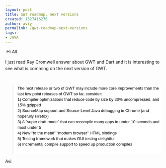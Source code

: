 ```yaml
---
layout: post
title: GWT roadmap, next versions
created: 1327416276
author: aviy
permalink: /gwt-roadmap-next-versions
tags:
- JAVA
---
```

<p>&nbsp;Hi All&nbsp;</p>
<p style="line-height: 21px; "><a id="fck_paste_padding">I just read Ray Cromwell answer about GWT and Dart and it is interesting to see what is comming on the next version of GWT.</a></p>
<div>&nbsp;</div>
<blockquote style="background-color: rgb(255, 255, 255); ">
<p style="line-height: 21px; "><font color="#000000" face="arial, sans-serif" size="2"><span style="line-height: 18px; ">The next release or two of GWT may include more core improvements than the last few point releases of GWT so far, consider:</span></font><br />
<font color="#000000" face="arial, sans-serif" size="2"><span style="line-height: 18px; ">1) Compiler optimizations that reduce code by size by 30% uncompressed, and 15% gzipped</span></font><br />
<font color="#000000" face="arial, sans-serif" size="2"><span style="line-height: 18px; ">2) SourceMap support and Source-Level Java debugging in Chrome (and hopefully Firefox)</span></font><br />
<font color="#000000" face="arial, sans-serif" size="2"><span style="line-height: 18px; ">3) A &quot;super draft mode&quot; that can recompile many apps in under 10 seconds and most under 5</span></font><br />
<font color="#000000" face="arial, sans-serif" size="2"><span style="line-height: 18px; ">4) New &quot;to the metal&quot; &quot;modern browser&quot; HTML bindings</span></font><br />
<font color="#000000" face="arial, sans-serif" size="2"><span style="line-height: 18px; ">5) Testing framework that makes GUI testing delightful</span></font><br />
<font color="#000000" face="arial, sans-serif" size="2"><span style="line-height: 18px; ">6) Incremental compile support to speed up production compiles</span></font><br />
&nbsp;</p>
</blockquote>
<p style="line-height: 21px; ">Avi</p>
